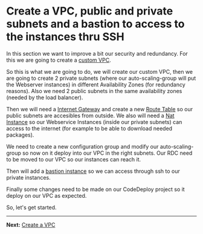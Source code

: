 # Create a VPC, public and private subnets and a bastion to access to the instances thru SSH

In this section we want to improve a bit our security and redundancy. For this we are going to create a [custom VPC](https://aws.amazon.com/documentation/vpc/).

So this is what we are going to do, we will create our custom VPC, then we are going to create 2 private subnets (where our auto-scaling-group will put the Webserver instances) in different Availability Zones (for redundancy reasons).
Also we need 2 public subnets in the same availability zones (needed by the load balancer).

Then we will need a [Internet Gateway](http://docs.aws.amazon.com/AmazonVPC/latest/UserGuide/VPC_Internet_Gateway.html) and create a new [Route Table](http://docs.aws.amazon.com/AmazonVPC/latest/UserGuide/VPC_Route_Tables.html) so our public subnets are accesibles from outside.
We also will need a [Nat Instance](http://docs.aws.amazon.com/AmazonVPC/latest/UserGuide/VPC_NAT_Instance.html) so our Webservice Instances (inside our private subnets) can access to the internet (for example to be able to download needed packages).

We need to create a new configuration group and modify our auto-scaling-group so now on it deploy into our VPC in the right subnets.
Our RDC need to be moved to our VPC so our instances can reach it.

Then will add a [bastion instance](https://aws.amazon.com/blogs/security/how-to-record-ssh-sessions-established-through-a-bastion-host/) so we can access through ssh to our private instances.

Finally some changes need to be made on our CodeDeploy project so it deploy on our VPC as expected.

So, let's get started.

---
**Next:** [Create a VPC](/workshop/vpc-subnets-bastion/01-create-vpc.md)


